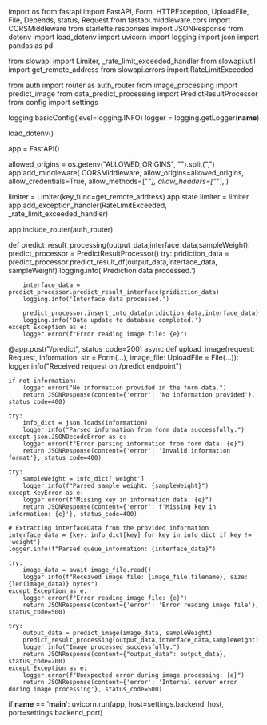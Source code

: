 import os
from fastapi import FastAPI, Form, HTTPException, UploadFile, File, Depends, status, Request
from fastapi.middleware.cors import CORSMiddleware
from starlette.responses import JSONResponse
from dotenv import load_dotenv
import uvicorn
import logging
import json
import pandas as pd

from slowapi import Limiter, _rate_limit_exceeded_handler
from slowapi.util import get_remote_address
from slowapi.errors import RateLimitExceeded

from auth import router as auth_router
from image_processing import predict_image
from data_predict_processing import PredictResultProcessor
from config import settings

logging.basicConfig(level=logging.INFO)
logger = logging.getLogger(__name__)

load_dotenv()

app = FastAPI()

allowed_origins = os.getenv("ALLOWED_ORIGINS", "").split(",")
app.add_middleware(
    CORSMiddleware,
    allow_origins=allowed_origins,
    allow_credentials=True,
    allow_methods=["*"],
    allow_headers=["*"],
)

limiter = Limiter(key_func=get_remote_address)
app.state.limiter = limiter
app.add_exception_handler(RateLimitExceeded, _rate_limit_exceeded_handler)

app.include_router(auth_router)

def predict_result_processing(output_data,interface_data,sampleWeight):
    predict_processor = PredictResultProcessor()
    try:
        pridiction_data = predict_processor.predict_result_df(output_data,interface_data, sampleWeight)
        logging.info('Prediction data processed.')

        interface_data = predict_processor.predict_result_interface(pridiction_data)
        logging.info('Interface data processed.')

        predict_processor.insert_into_data(pridiction_data,interface_data)
        logging.info('Data update to database completed.')
    except Exception as e:
        logger.error(f"Error reading image file: {e}")

@app.post("/predict", status_code=200)
async def upload_image(request: Request, information: str = Form(...), image_file: UploadFile = File(...)):
    logger.info("Received request on /predict endpoint")
    
    if not information:
        logger.error("No information provided in the form data.")
        return JSONResponse(content={'error': 'No information provided'}, status_code=400)

    try:
        info_dict = json.loads(information)
        logger.info("Parsed information from form data successfully.")
    except json.JSONDecodeError as e:
        logger.error(f"Error parsing information from form data: {e}")
        return JSONResponse(content={'error': 'Invalid information format'}, status_code=400)

    try:
        sampleWeight = info_dict['weight']
        logger.info(f"Parsed sample_weight: {sampleWeight}")
    except KeyError as e:
        logger.error(f"Missing key in information data: {e}")
        return JSONResponse(content={'error': f'Missing key in information: {e}'}, status_code=400)
    
    # Extracting interfaceData from the provided information
    interface_data = {key: info_dict[key] for key in info_dict if key != 'weight'}
    logger.info(f"Parsed queue_information: {interface_data}")
    
    try:
        image_data = await image_file.read()
        logger.info(f"Received image file: {image_file.filename}, size: {len(image_data)} bytes")
    except Exception as e:
        logger.error(f"Error reading image file: {e}")
        return JSONResponse(content={'error': 'Error reading image file'}, status_code=500)
    
    try:
        output_data = predict_image(image_data, sampleWeight)
        predict_result_processing(output_data,interface_data,sampleWeight)
        logger.info("Image processed successfully.")
        return JSONResponse(content={"output_data": output_data}, status_code=200)
    except Exception as e:
        logger.error(f"Unexpected error during image processing: {e}")
        return JSONResponse(content={'error': 'Internal server error during image processing'}, status_code=500)

if __name__ == '__main__':
    uvicorn.run(app, host=settings.backend_host, port=settings.backend_port)
